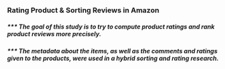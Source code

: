 ### Rating Product & Sorting Reviews in Amazon
##### *** The goal of this study is to try to compute product ratings and rank product reviews more precisely.
##### *** The metadata about the items, as well as the comments and ratings given to the products, were used in a hybrid sorting and rating research.


